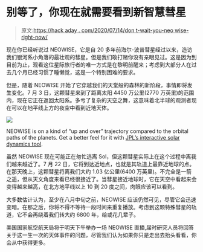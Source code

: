 # 别等了，你现在就需要看到新智慧彗星

> 原文:[https://hack aday . com/2020/07/14/don t-wait-you-neo wise-right-now/](https://hackaday.com/2020/07/14/dont-wait-you-need-to-see-comet-neowise-right-now/)

现在你已经听说过 NEOWISE，它是自 20 多年前海尔-波普彗星经过以来，造访我们银河系小角落的最壮观的彗星。但是我们敢打赌你没有亲眼见过。这是因为到目前为止，观看这位星际旅行者的唯一方式是在黎明前醒来；考虑到大部分人在过去几个月已经习惯了睡懒觉，这是一个特别困难的要求。

但是，随着 NEOWISE 开始了它穿越我们的天堂般的森林的新阶段，事情即将发生变化。7 月 3 日，这颗彗星来到了距离太阳 4450 万公里(2770 万英里)的范围内，现在它正在返回太阳系。多亏了复杂的天空之舞，这意味着北半球的观测者现在可以在地平线上方的夜空中看到近地天体。

[![](../Images/f4afa43f833cd48fac31700172701aef.png)](https://ssd.jpl.nasa.gov/sbdb.cgi?sstr=C%2F2020%20F3;old=0;orb=1;cov=0;log=0;cad=0)

NEOWISE is on a kind of “up and over” trajectory compared to the orbital paths of the planets. Get a better feel for it with [JPL’s interactive solar dynamics tool](https://ssd.jpl.nasa.gov/sbdb.cgi?sstr=C%2F2020%20F3;old=0;orb=1;cov=0;log=0;cad=0).

虽然 NEOWISE 现在可能正在匆忙逃离 Sol，但这颗彗星实际上在这个过程中离我们越来越近了。7 月 22 日，它将到达近地点，也就是其轨道上最靠近地球的点。在那天晚上，这颗彗星将离我们大约 1.03 亿公里(6400 万英里)。不完全是一箭之遥，但从天文角度来看已经很接近了。当彗星接近地球时，它在天空中看起来会变得越来越高，在北方地平线以上 10 到 20 度之间，肉眼应该可以看到。

大多数估计认为，至少在八月中旬之前，NEOWISE 应该仍然可见，尽管它会迅速变暗。在那之后，你将不得不等待一段时间来重复播放。考虑到这颗特殊彗星的轨道，它不会再绕着我们转大约 6800 年，给或花几辈子。

美国国家航空航天局将于明天下午举办一场 NEOWISE 直播,届时研究人员将回答关于这一生一次的天体事件的问题，尽管我们认为如果你只是走出去抬头看看，你会从中获得更多。